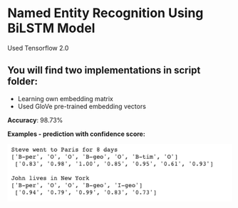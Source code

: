 # Named Entity Recognition Using BiLSTM Model
Used Tensorflow 2.0

## You will find two implementations in script folder:
* Learning own embedding matrix
* Used GloVe pre-trained embedding vectors

**Accuracy**: 98.73%

**Examples - prediction with confidence score:**

![NER Results:](https://github.com/AbhishekSingl/NER_Bidirectional_LSTM/blob/master/results/NERUsingGloVe.png)
